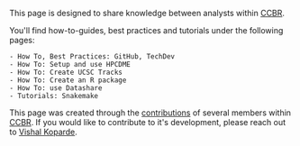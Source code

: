 This page is designed to share knowledge between analysts within [CCBR](https://bioinformatics.ccr.cancer.gov/ccbr/). 

You'll find how-to-guides, best practices and tutorials under the following pages: 

    - How To, Best Practices: GitHub, TechDev
    - How To: Setup and use HPCDME
    - How To: Create UCSC Tracks
    - How To: Create an R package
    - How To: use Datashare
    - Tutorials: Snakemake
    
This page was created through the [contributions](https://ccbr.github.io/HowTos/contributions/) of several members within [CCBR](https://bioinformatics.ccr.cancer.gov/ccbr/). If you would like to contribute to it's development, please reach out to  [Vishal Koparde](https://teams.microsoft.com/l/chat/0/0?users=vishal.koparde@nih.gov).
